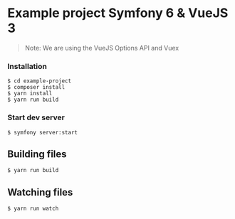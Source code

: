 # Example project Symfony 6 & VueJS 3

> Note: We are using the VueJS Options API and Vuex



### Installation

```
$ cd example-project
$ composer install
$ yarn install
$ yarn run build
```

### Start dev server

```
$ symfony server:start
```

## Building files
```
$ yarn run build
```

## Watching files
```
$ yarn run watch
```
